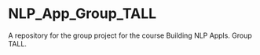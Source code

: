 # NLP_App_Group_TALL
A repository for the group project for the course Building NLP Appls. Group TALL.
